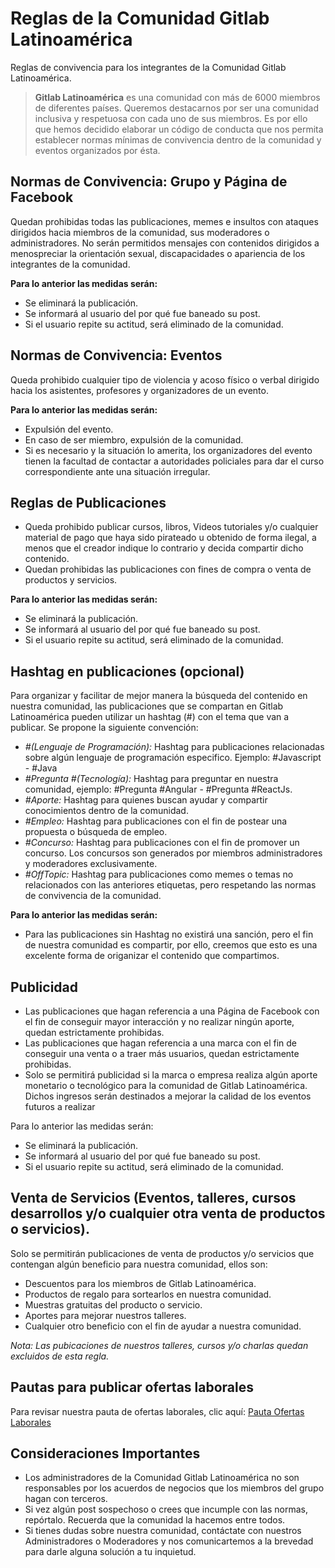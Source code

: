 # Reglas de la Comunidad Gitlab Latinoamérica
Reglas de convivencia para los integrantes de la Comunidad Gitlab Latinoamérica.

> **Gitlab Latinoamérica** es una comunidad con más de 6000 miembros de diferentes países. Queremos destacarnos por ser una comunidad inclusiva y respetuosa con cada uno de sus miembros. Es por ello que hemos decidido elaborar un código de conducta que nos permita establecer normas mínimas de convivencia dentro de la comunidad y eventos organizados por ésta. 

## Normas de Convivencia: Grupo y Página de Facebook
Quedan prohibidas todas las publicaciones, memes e insultos con ataques dirigidos hacia miembros de la comunidad, sus moderadores o administradores. No serán permitidos mensajes con contenidos dirigidos a menospreciar la orientación sexual, discapacidades o apariencia de los integrantes de la comunidad. 

**Para lo anterior las medidas serán:**
- Se eliminará la publicación.
- Se informará al usuario del por qué fue baneado su post.
- Si el usuario repite su actitud, será eliminado de la comunidad.

## Normas de Convivencia: Eventos
Queda prohibido cualquier tipo de violencia y acoso físico o verbal dirigido hacia los asistentes, profesores y organizadores de un evento.

**Para lo anterior las medidas serán:**
- Expulsión del evento.
- En caso de ser miembro, expulsión de la comunidad.
- Si es necesario y la situación lo amerita, los organizadores del evento tienen la facultad de contactar a autoridades policiales para dar el curso correspondiente ante una situación irregular.

## Reglas de Publicaciones
- Queda prohibido publicar cursos, libros, Videos tutoriales y/o cualquier material de pago que haya sido pirateado u obtenido de forma ilegal, a menos que el creador indique lo contrario y decida compartir dicho contenido.
- Quedan prohibidas las publicaciones con fines de compra o venta de productos y servicios.

**Para lo anterior las medidas serán:**
- Se eliminará la publicación.
- Se informará al usuario del por qué fue baneado su post.
- Si el usuario repite su actitud, será eliminado de la comunidad.

## Hashtag en publicaciones (opcional)
Para organizar y facilitar de mejor manera la búsqueda del contenido en nuestra comunidad, las publicaciones que se compartan en Gitlab Latinoamérica pueden utilizar un hashtag (#) con el tema que van a publicar. Se propone la siguiente convención:

- *#(Lenguaje de Programación):* Hashtag para publicaciones relacionadas sobre algún lenguaje de programación especifico. Ejemplo: #Javascript - #Java
- *#Pregunta #(Tecnología):* Hashtag para preguntar en nuestra comunidad, ejemplo: #Pregunta #Angular - #Pregunta #ReactJs.
- *#Aporte:* Hashtag para quienes buscan ayudar y compartir conocimientos dentro de la comunidad.
- *#Empleo:* Hashtag para publicaciones con el fin de postear una propuesta o búsqueda de empleo.
- *#Concurso:* Hashtag para publicaciones con el fin de promover un concurso. Los concursos son generados por miembros administradores y moderadores exclusivamente.
- *#OffTopic:* Hashtag para publicaciones como memes o temas no relacionados con las anteriores etiquetas, pero respetando las normas de convivencia de la comunidad.

**Para lo anterior las medidas serán:**
- Para las publicaciones sin Hashtag no existirá una sanción, pero el fin de nuestra comunidad es compartir, por ello, creemos que esto es una excelente forma de origanizar el contenido que compartimos.

## Publicidad
- Las publicaciones que hagan referencia a una Página de Facebook con el fin de conseguir mayor interacción y no realizar ningún aporte, quedan estrictamente prohibidas.
- Las publicaciones que hagan referencia a una marca con el fin de conseguir una venta o a traer más usuarios, quedan estrictamente prohibidas.
- Solo se permitirá publicidad si la marca o empresa realiza algún aporte monetario o tecnológico para la comunidad de Gitlab Latinoamérica. Dichos ingresos serán destinados a mejorar la calidad de los eventos futuros a realizar

Para lo anterior las medidas serán:
- Se eliminará la publicación.
- Se informará al usuario del por qué fue baneado su post.
- Si el usuario repite su actitud, será eliminado de la comunidad.

## Venta de Servicios (Eventos, talleres, cursos desarrollos y/o cualquier otra venta de productos o servicios).
Solo se permitirán publicaciones de venta de productos y/o servicios que contengan algún beneficio para nuestra comunidad, ellos son:
- Descuentos para los miembros de Gitlab Latinoamérica.
- Productos de regalo para sortearlos en nuestra comunidad.
- Muestras gratuitas del producto o servicio.
- Aportes para mejorar nuestros talleres.
- Cualquier otro beneficio con el fin de ayudar a nuestra comunidad.

*Nota: Las pubicaciones de nuestros talleres, cursos y/o charlas quedan excluidos de esta regla.*

## Pautas para publicar ofertas laborales
Para revisar nuestra pauta de ofertas laborales, clic aquí: [Pauta Ofertas Laborales](https://github.com/gitlab-latinoamerica/pauta-ofertas-laborales)

## Consideraciones Importantes
- Los administradores de la Comunidad Gitlab Latinoamérica no son responsables por los acuerdos de negocios que los miembros del grupo hagan con terceros.
- Si vez algún post sospechoso o crees que incumple con las normas, repórtalo. Recuerda que la comunidad la hacemos entre todos.
- Si tienes dudas sobre nuestra comunidad, contáctate con nuestros Administradores o Moderadores y nos comunicartemos a la brevedad para darle alguna solución a tu inquietud.
